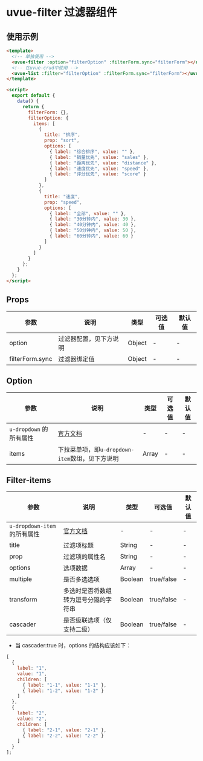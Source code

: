 # uvue-filter 过滤器组件

## 使用示例

```html
<template>
  <!-- 单独使用 -->
  <uvue-filter :option="filterOption" :filterForm.sync="filterForm"></uvue-filter>
  <!-- 在uvue-crud中使用 -->
  <uvue-list :filter="filterOption" :filterForm.sync="filterForm"></uvue-list>
</template>

<script>
  export default {
    data() {
      return {
        filterForm: {},
        filterOption: {
          items: [
            {
              title: "排序",
              prop: "sort",
              options: [
                { label: "综合排序", value: "" },
                { label: "销量优先", value: "sales" },
                { label: "距离优先", value: "distance" },
                { label: "速度优先", value: "speed" },
                { label: "评分优先", value: "score" }
              ]
            },
            {
              title: "速度",
              prop: "speed",
              options: [
                { label: "全部", value: "" },
                { label: "30分钟内", value: 30 },
                { label: "40分钟内", value: 40 },
                { label: "50分钟内", value: 50 },
                { label: "60分钟内", value: 60 }
              ]
            }
          ]
        }
      };
    }
  };
</script>
```

## Props

| 参数            | 说明                   | 类型   | 可选值 | 默认值 |
| --------------- | ---------------------- | ------ | ------ | ------ |
| option          | 过滤器配置，见下方说明 | Object | -      | -      |
| filterForm.sync | 过滤器绑定值           | Object | -      | -      |

## Option

| 参数 | 说明 | 类型 | 可选值 | 默认值 |
| --- | --- | --- | --- | --- |
| `u-dropdown` 的所有属性 | [官方文档](https://uviewui.com/components/dropdown.html#dropdown-props) | - | - | - |
| items | 下拉菜单项，即`u-dropdown-item`数组，见下方说明 | Array | - | - |

## Filter-items

| 参数 | 说明 | 类型 | 可选值 | 默认值 |
| --- | --- | --- | --- | --- |
| `u-dropdown-item` 的所有属性 | [官方文档](https://uviewui.com/components/dropdown.html#dropdown-item-props) | - | - | - |
| title | 过滤项标题 | String | - | - |
| prop | 过滤项的属性名 | String | - | - |
| options | 选项数据 | Array | - | - |
| multiple | 是否多选选项 | Boolean | true/false | - |
| transform | 多选时是否将数组转为逗号分隔的字符串 | Boolean | true/false | - |
| cascader | 是否级联选项（仅支持二级） | Boolean | true/false | - |

- 当 cascader:true 时，options 的结构应该如下：

```js
[
  {
    label: "1",
    value: "1",
    children: [
      { label: "1-1", value: "1-1" },
      { label: "1-2", value: "1-2" }
    ]
  },
  {
    label: "2",
    value: "2",
    children: [
      { label: "2-1", value: "2-1" },
      { label: "2-2", value: "2-2" }
    ]
  }
];
```
